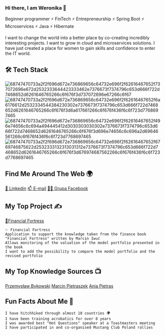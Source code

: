 ### Hi there, I am Weronika 👋

Beginner programmer ⚡ FinTech ⚡ Entrepreneurship ⚡ Spring Boot ⚡ Microservices ⚡ Java ⚡ Hibernate



I want to change the world into a better place by co-creating incredibly interesting projects. I want to grow in cloud and microservices solutions.
I have just created a place for women to gain skills and confidence to enter the IT world.

## 🛠  Tech Stack
![68747470733a2f2f696d672e736869656c64732e696f2f62616467652f737072696e672d2532333644423333462e7376673f7374796c653d666f722d7468652d6261646765266c6f676f3d737072696e67266c6f67](https://user-images.githubusercontent.com/104759555/192269024-eb32aaf1-1a08-42b3-8f1c-9b94daab70a8.svg)
![68747470733a2f2f696d672e736869656c64732e696f2f62616467652f6a6176612d2532334544384230302e7376673f7374796c653d666f722d7468652d6261646765266c6f676f3d6a617661266c6f676f436f6c6f723d7768697465](https://user-images.githubusercontent.com/104759555/192269102-b18911aa-8d49-479a-a7fd-a96f79ee2c15.svg)
![68747470733a2f2f696d672e736869656c64732e696f2f62616467652f496e74656c6c694a494445412d3030303030302e7376673f7374796c653d666f722d7468652d6261646765266c6f676f3d696e74656c6c696a2d69646561266c6f676f436f6c6f723d7768697465](https://user-images.githubusercontent.com/104759555/192269132-30ad0131-4e87-440c-a117-b47d3e53cdbe.svg)
![68747470733a2f2f696d672e736869656c64732e696f2f62616467652f6769746875622d2532333132313031312e7376673f7374796c653d666f722d7468652d6261646765266c6f676f3d676974687562266c6f676f436f6c6f723d7768697465](https://user-images.githubusercontent.com/104759555/192269166-41632d5a-f484-444d-b2c1-4e40a6096749.svg)



## Find Me Around The Web 🌍

[🔗 Linkedin](https://www.linkedin.com/in/malickaweronika/)
[📫 E-mail](mailto:weronikamarta.malicka@gmail.com)
[🙋‍♂️ Grupa Facebook](https://www.facebook.com/groups/finallyit)


## My Top Project ✍️
[🚀Financial Fortress](https://github.com/weronikamartamalicka/my-financial-fortress-backend)
```
✨️ Financial Fortress
Application to support the knowledge taken from the finance book "Financial Fortress" written by Marcin Iwuć
Allows monitoring of the valuation of the model portfolio presented in the book
I want to add the possibility to compare the model portfolio and the revised portfolio
```

## My Top Knowledge Sources 📺

[Przemysław Bykowski](https://bykowski.pl/)
[Marcin Pietraszek](https://www.samouczekprogramisty.pl/)
[Ania Pietras](https://kobietydokodu.pl/)


## Fun Facts About Me 🌱
```
I have hitchhiked through almost 10 countries 🌍
I have been training acrobatics for over 8 years
I was awarded best "Hot Questions" speaker at a Toastmasters meeting
I have participated in and co-organised Mustang Club Poland rallies
```
